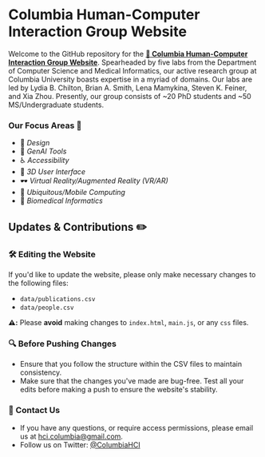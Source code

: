 # Columbia Human-Computer Interaction Group Website 

Welcome to the GitHub repository for the **[🔗 Columbia Human-Computer Interaction Group Website](columbiahci.github.io)**. Spearheaded by five labs from the Department of Computer Science and Medical Informatics, our active research group at Columbia University boasts expertise in a myriad of domains. Our labs are led by Lydia B. Chilton, Brian A. Smith, Lena Mamykina, Steven K. Feiner, and Xia Zhou. Presently, our group consists of ~20 PhD students and ~50 MS/Undergraduate students.


### Our Focus Areas 🎯
- 🎨 *Design*
- 🤖 *GenAI Tools*
- ♿ *Accessibility*
- 🌌 *3D User Interface*
- 🕶️ *Virtual Reality/Augmented Reality (VR/AR)*
- 📱 *Ubiquitous/Mobile Computing*
- 🧬 *Biomedical Informatics*




## Updates & Contributions ✏️

### 🛠 Editing the Website
If you'd like to update the website, please only make necessary changes to the following files:

- `data/publications.csv`
- `data/people.csv`

**⚠️:** Please **avoid** making changes to `index.html`, `main.js`, or any `css` files.

### 🔍 Before Pushing Changes
- Ensure that you follow the structure within the CSV files to maintain consistency. 
- Make sure that the changes you've made are bug-free. Test all your edits before making a push to ensure the website's stability.

### 📧 Contact Us
- If you have any questions, or require access permissions, please email us at [hci.columbia@gmail.com](mailto:hci.columbia@gmail.com).
- Follow us on Twitter: [@ColumbiaHCI](https://twitter.com/columbiaHCI)
